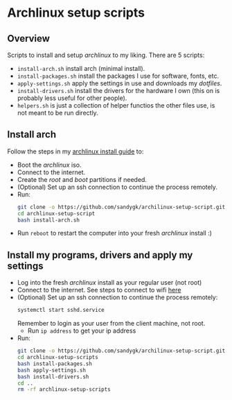 # Archlinux setup scripts

## Overview

Scripts to install and setup *archlinux* to my liking. There are 5 scripts:
- `install-arch.sh` install arch (minimal install).
- `install-packages.sh` install the packages I use for software, fonts, etc.
- `apply-settings.sh` apply the settings in use and downloads my *dotfiles*.
- `install-drivers.sh` install the drivers for the hardware I own (this on is probably less useful for other people).
- `helpers.sh` is just a collection of helper functios the other files use, is not meant to be run directly.

## Install arch

Follow the steps in my [archlinux install guide](https://github.com/sandygk/guides/blob/master/archlinux-setup/installation-process/install.md) to:
- Boot the *archlinux* iso.
- Connect to the internet.
- Create the *root* and *boot* partitions if needed.
- (Optional) Set up an ssh connection to continue the process remotely.
- Run:
  ```sh
  git clone -o https://github.com/sandygk/archilinux-setup-script.git
  cd archlinux-setup-script
  bash install-arch.sh
  ```
- Run `reboot` to restart the computer into your fresh *archlinux* install :)

## Install my programs, drivers and apply my settings

- Log into the fresh *archlinux* install as your regular user (not root)
- Connect to the internet. See steps to connect to wifi [here](https://github.com/sandygk/guides/blob/master/archlinux-setup/apps-and-settings/connect-to-wifi.md)
- (Optional) Set up an ssh connection to continue the process remotely:
  ```sh
  systemctl start sshd.service
  ```
  Remember to login as your user from the client machine, not root.
  - Run `ip address` to get your ip address
- Run:
  ```sh
  git clone -o https://github.com/sandygk/archilinux-setup-script.git
  cd archlinux-setup-scripts
  bash install-packages.sh
  bash apply-settings.sh
  bash install-drivers.sh
  cd ..
  rm -rf archlinux-setup-scripts
  ```

